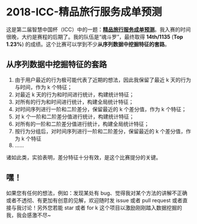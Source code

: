 # 2018-ICC-精品旅行服务成单预测

这是第二届智慧中国杯（ICC）中的一题：**[精品旅行服务成单预测](http://www.dcjingsai.com/common/cmpt/%E7%B2%BE%E5%93%81%E6%97%85%E8%A1%8C%E6%9C%8D%E5%8A%A1%E6%88%90%E5%8D%95%E9%A2%84%E6%B5%8B_%E7%AB%9E%E8%B5%9B%E4%BF%A1%E6%81%AF.html)**。我入赛的时间很晚，大约是赛程的后期了。我的队伍是“魂斗罗”，最终取得 **14th/1135** (**Top 1.23%**) 的成绩。这个比赛可以学到不少**从序列数据中挖掘特征的套路**。

## 从序列数据中挖掘特征的套路

1. 由于用户最近的行为极可能代表了近期的想法，因此我保留了最近 k 天的行为与时间，作为 k 个特征；
2. 对最近 k 天的行为和时间进行统计，构建统计特征；
3. 对所有的行为和时间进行统计，构建全局统计特征；
4. 对时间序列进行一阶和二阶差分，保留最近的 k 个差分值，作为 k 个特征；
5. 对 k 个一阶和二阶差分值进行统计，构建统计特征；
6. 对所有的一阶和二阶差分值进行统计，构建全局统计特征；
7. 按行为分组后，对时间序列进行一阶和二阶差分，保留最近的 k 个差分值，作为 k 个特征
8. ……

诸如此类，实验表明，差分特征十分有效，是这个比赛提分的关键。

## 嘿！

如果您有任何的想法，例如：发现某处有 bug、觉得我对某个方法的讲解不正确或者不透彻、有更加有创意的见解，欢迎随时发 issue 或者 pull request 或者直接与我讨论！另外您若能 star 或者 for k  这个项目以激励刚刚踏入数据挖掘的我，我会感激不尽~